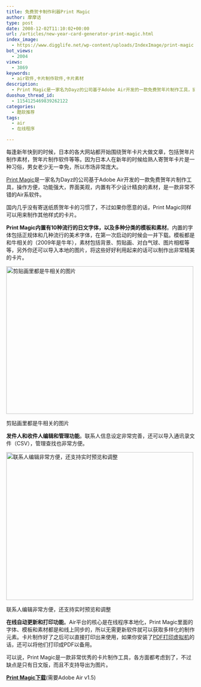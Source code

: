 ```yaml
---
title: 免费贺卡制作利器Print Magic
author: 摩摩诘
type: post
date: 2008-12-02T11:10:02+00:00
url: /articles/new-year-card-generator-print-magic.html
index_image:
  - https://www.digglife.net/wp-content/uploads/IndexImage/print-magic.jpg
bot_views:
  - 2004
views:
  - 3869
keywords:
  - air软件,卡片制作软件,卡片素材
description:
  - Print Magic是一家名为Dayz的公司基于Adobe Air开发的一款免费贺年片制作工具，操作方便，功能强大，界面美观，内置有不少设计精良的素材，是一款非常不错的Air系软件。
duoshuo_thread_id:
  - 1154125469839262122
categories:
  - 酷软推荐
tags:
  - air
  - 在线程序

---
```

每逢新年快到的时候，日本的各大网站都开始围绕贺年卡片大做文章，包括贺年片制作素材，贺年片制作软件等等。因为日本人在新年的时候给熟人寄贺年卡片是一种习俗，男女老少无一幸免，所以市场非常庞大。

<a title="Print Magic" href="http://www.print-magic.net/" target="_blank">Print Magic</a>是一家名为Dayz的公司基于Adobe Air开发的一款免费贺年片制作工具，操作方便，功能强大，界面美观，内置有不少设计精良的素材，是一款非常不错的Air系软件。

<!--more-->

国内几乎没有寄送纸质贺年卡的习惯了，不过如果你愿意的话，Print Magic同样可以用来制作其他样式的卡片。

**Print Magic内置有10种流行的日文字体，以及多种分类的模板和素材**。内置的字体包括正规体和几种流行的美术字体，在第一次启动的时候会一并下载。模板都是和牛相关的（2009年是牛年），素材包括背景、剪贴画、对白气球、图片相框等等，另外你还可以导入本地的图片，将这些好好利用起来的话可以制作出非常精美的卡片。

<div id="attachment_2809" style="width: 510px" class="wp-caption aligncenter">
  <img class="size-full wp-image-2809" title="print-magic-pattern" src="http://digglife.qiniudn.com/wp-content/uploads/2008/12/print-magic-pattern.jpg" alt="剪贴画里都是牛相关的图片" width="500" height="394" />
  
  <p class="wp-caption-text">
    剪贴画里都是牛相关的图片
  </p>
</div>

**发件人和收件人编辑和管理功能**。联系人信息设定非常完善，还可以导入通讯录文件（CSV），管理查找也非常方便。

<div id="attachment_2810" style="width: 510px" class="wp-caption aligncenter">
  <img class="size-full wp-image-2810" title="print-magic-contact" src="http://digglife.qiniudn.com/wp-content/uploads/2008/12/print-magic-contact.jpg" alt="联系人编辑非常方便，还支持实时预览和调整" width="500" height="395" />
  
  <p class="wp-caption-text">
    联系人编辑非常方便，还支持实时预览和调整
  </p>
</div>

**在线自动更新和打印功能**。Air平台的核心是在线程序本地化，Print Magic里面的字体、模板和素材都是和线上同步的，所以无需更新软件就可以获取多样化的制作元素。卡片制作好了之后可以直接打印出来使用，如果你安装了[PDF打印虚拟机][1]的话，还可以将他们打印成PDF以备用。

可以说，Print Magic是一款非常优秀的卡片制作工具，各方面都考虑到了，不过缺点是只有日文版，而且不支持导出为图片。

[**Print Magic下载**][2](需要Adobe Air v1.5)

 [1]: https://www.digglife.net/articles/convert-word-pdf.html
 [2]: http://www.print-magic.net/download.html "Print Magic下载"
